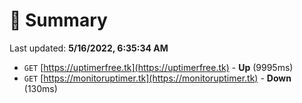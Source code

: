 # 📖 Summary
Last updated: **5/16/2022, 6:35:34 AM**

- `GET` [https://uptimerfree.tk](https://uptimerfree.tk) - **Up** (9995ms)
- `GET` [https://monitoruptimer.tk](https://monitoruptimer.tk) - **Down** (130ms)
